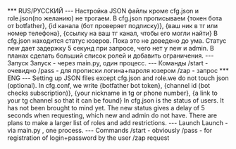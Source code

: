*** RUS/РУССКИЙ
--- Настройка
JSON файлы кроме cfg.json и role.json(по желанию) не трогаем.
В cfg.json прописываем {токен бота от botfather}, {id канала (бот проверяет подписку)}, {ваш ник в тг или номер телефона}, {ссылку на ваш тг канал, чтобы его могли найти}
В cfg.json находится статус юзеров. Пока это не доведено до ума. Статус new дает задержку 5 секунд при запросе, чего нет у new и admin. В планах сделать больший список ролей и добавить ограничения.
--- Запуск
Запуск - через main.py, один процесс. 
--- Команды
/start - очевидно
/pass - для прописки логина+пароля юзером
/zap - запрос
*** ENG
--- Setting up
JSON files except cfg.json and role.we do not touch json (optional).
In cfg.conf, we write {botfather bot token}, {channel id (bot checks subscription)}, {your nickname in tg or phone number}, {a link to your tg channel so that it can be found}
In cfg.json is the status of users. It has not been brought to mind yet. The new status gives a delay of 5 seconds when requesting, which new and admin do not have. There are plans to make a larger list of roles and add restrictions.
--- Launch
Launch - via main.py , one process.
--- Commands
/start - obviously
/pass - for registration of login+password by the user
/zap request
